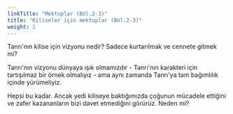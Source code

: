 ```yaml
---
linkTitle: "Mektuplar (Böl.2-3)"
title: "Kiliseler için mektuplar (Böl.2-3)"
weight: 2
---
```


Tanrı'nın kilise için vizyonu nedir? Sadece kurtarılmak ve cennete gitmek mi?

Tanrı'nın vizyonu dünyaya ışık olmamızdır - Tanrı'nın karakteri için tartışılmaz bir örnek olmalıyız - ama aynı zamanda Tanrı'ya tam bağımlılık içinde yürümeliyiz.

Hepsi bu kadar. Ancak yedi kiliseye baktığımızda çoğunun mücadele ettiğini ve zafer kazananların bizi davet etmediğini görürüz. Neden mi?